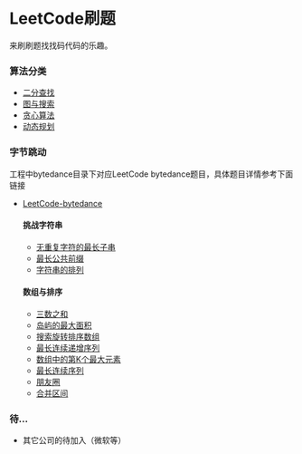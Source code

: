 # LeetCode刷题
来刷刷题找找码代码的乐趣。

### 算法分类
  * [二分查找](https://github.com/xing-boyu/leetcode/blob/master/src/main/java/com/leetcode/binarysearch)
  * [图与搜索](https://github.com/xing-boyu/leetcode/blob/master/src/main/java/com/leetcode/graph)
  * [贪心算法](https://github.com/xing-boyu/leetcode/blob/master/src/main/java/com/leetcode/greedy)
  * [动态规划](https://github.com/xing-boyu/leetcode/tree/master/src/main/java/com/leetcode/dynamicprogram)

### 字节跳动

工程中bytedance目录下对应LeetCode bytedance题目，具体题目详情参考下面链接
* [LeetCode-bytedance](https://leetcode-cn.com/explore/interview/card/bytedance/243/array-and-sorting/1020/)

  #### 挑战字符串
    * [无重复字符的最长子串](https://github.com/xing-boyu/leetcode/blob/master/src/main/java/com/leetcode/bytedance/string/无重复字符的最长子串.java)
    * [最长公共前缀](https://github.com/xing-boyu/leetcode/blob/master/src/main/java/com/leetcode/bytedance/string/最长公共前缀.java)
    * [字符串的排列](https://github.com/xing-boyu/leetcode/blob/master/src/main/java/com/leetcode/bytedance/string/字符串的排列.java)
    
  #### 数组与排序
    * [三数之和](https://github.com/xing-boyu/leetcode/blob/master/src/main/java/com/leetcode/bytedance/array/三数之和.java)
    * [岛屿的最大面积](https://github.com/xing-boyu/leetcode/blob/master/src/main/java/com/leetcode/bytedance/array/岛屿的最大面积.java)
    * [搜索旋转排序数组](https://github.com/xing-boyu/leetcode/blob/master/src/main/java/com/leetcode/bytedance/array/搜索旋转排序数组.java)
    * [最长连续递增序列](https://github.com/xing-boyu/leetcode/blob/master/src/main/java/com/leetcode/bytedance/array/最长连续递增序列.java)
    * [数组中的第K个最大元素](https://github.com/xing-boyu/leetcode/blob/master/src/main/java/com/leetcode/bytedance/array/数组中的第K个最大元素.java)
    * [最长连续序列](https://github.com/xing-boyu/leetcode/blob/master/src/main/java/com/leetcode/bytedance/array/最长连续序列.java)
    * [朋友圈](https://github.com/xing-boyu/leetcode/blob/master/src/main/java/com/leetcode/bytedance/array/朋友圈.java)
    * [合并区间](https://github.com/xing-boyu/leetcode/blob/master/src/main/java/com/leetcode/bytedance/array/合并区间.java)

### 待...
* 其它公司的待加入（微软等）


